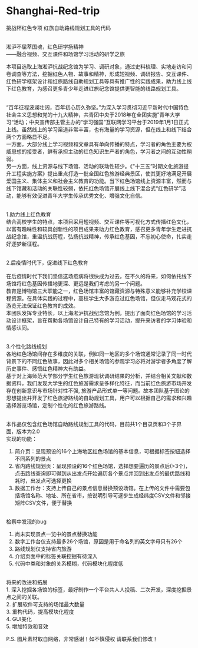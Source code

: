 # Shanghai-Red-trip
挑战杯红色专项 红旅自助路线规划工具的代码<br/><br/>

淞沪不屈萃国魂，红色研学扬精神<br/>
——融合视频、交互课件和场馆学习活动的研学之旅<br/>

本项目选取上海淞沪抗战纪念馆为学习、调研对象，通过史料梳理、实地走访和问卷调查等方法，挖掘红色人物、故事和精神，形成短视频、调研报告、交互课件、红色研学框架设计和红旅路线自助规划工具等具有推广性的实践成果，助力线上线下红色教育，为感召更多青少年走进红旅纪念馆提供更智能的线路规划工具。<br/><br/>

“百年征程波澜壮阔，百年初心历久弥坚。”为深入学习贯彻习近平新时代中国特色社会主义思想和党的十九大精神，共青团中央于2018年在全团实施”青年大学习“活动；中央宣传部主管主办的“学习强国”互联网学习平台于2019年1月1日正式上线。虽然线上的学习渠道非常丰富，也有海量的学习资源，但在线上和线下结合两个方面略显不足。<br/>
一方面，大部分线上学习视频和文章具有单向传播的特点，学习者的角色主要为权威思想的接受者，鲜有承担主动的红色知识生产者的角色，学习者之间的互动性稍弱。<br/>
另一方面，线上资源与线下场馆、活动的联动性较少。《“十三五”时期文化旅游提升工程实施方案》提出重点打造一批全国红色旅游经典景区，使其更好地满足开展爱国主义、集体主义和社会主义教育的功能。当下红色场馆线上资源丰富，然而与线下馆藏和活动的关联性较弱，依托红色场馆开展线上线下混合式“红色研学”活动，能够有效促进青年大学生传承优秀文化、增强文化自信。<br/><br/>

1.助力线上红色教育<br/>
     结合高校学生的特点，本项目采用短视频、交互课件等可视化方式传播红色文化，以富有趣味性和较具创新性的项目成果来助力红色教育，感召更多青年学生走进抗战纪念馆，重温抗战历程，弘扬抗战精神，传承红色基因，不忘初心使命，扎实走好逐梦新征程。<br/><br/>

2.后疫情时代下，促进线下红色教育<br/><br/>
    在后疫情时代下我们坚信这场疫病将很快成为过去，在不久的将来，如何依托线下场馆将红色基因传播地更深、更远是我们考虑的另一个问题。<br/>
    教育是博物馆三大职能之一，红色场馆丰富的馆藏资源与特殊意义能够补充学校课程资源。在具体实践的过程中，高校学生大多游览过红色场馆，但仅走马观花式的游览无法保证红色教育的成效。<br/>
本团队发挥专业特长，以上海淞沪抗战纪念馆为例，提出了面向红色场馆的学习活动设计框架，旨在帮助各场馆设计自己特有的学习活动，提升来访者的学习体验和情感认同。<br/><br/>

3.个性化路线规划<br/>
    各地红色场馆间存在多维度的关联，例如同一地区的多个场馆通常记录了同一时代背景下的不同红色故事，因此对多个相关场馆的参观学习必将对游学者多角度了解历史事件、感悟红色精神大有助益。<br/>
    基于对上海师范大学部分学生红色旅游现状调研结果的分析，并结合相关文献和数据资料，我们发现大学生的红色旅游需求呈多样化特征，而当前红色旅游市场开发存在创新意识与市场针对性不强, 旅游产品形式单一等问题。故本团队基于图论的思想提出并开发了红色旅游路线的自助规划工具，用户可以根据自己的需求和兴趣选择游览场馆，定制个性化的红色旅游路线。<br/><br/>
    
    
 本作品仅包含红色场馆自助路线规划工具的代码，目前共1个目录页和3个子界面，版本为2.0<br/>
 实现的功能：<br/>
   1. 简介页：呈现预设的16个上海地区红色场馆的基本信息，可根据标签按钮选择不同系列的景点<br/>
   2. 省内路线规划页：呈现预设的16个红色场馆，选择想要遍历的景点后(>3个)，点击路线查询即可得到从出发点开始遍历各个景点并回到出发点的最优路线和耗时，出发点可选择更换<br/>
   3. 数据工作台：支持上传自己的景点信息替换预设场馆。在上传的文件中需要包括场馆名称、地址、所在省市，按说明引导可逐步生成经纬度CSV文件和邻接矩阵CSV文件，便于替换<br/><br/>

检察中发现的bug<br/>
   1. 尚未实现景点一览中的景点替换功能<br/>
   2. 数字工作台仅支持最多26个场馆，原因是用于命名列的英文字母只有26个<br/>
   3. 路线规划仅支持省内旅游<br/>
   4. 介绍页面中的标签关联挖掘有待深入<br/>
   5. 代码中类和对象的关系模糊，代码模块化程度低<br/><br/>

将来的改进和拓展<br/>
    1. 深入挖掘各场馆的标签，最好制作一个平台共人人投稿、二次开发，深度挖掘景点之间的关联。<br/>
    2. 扩展软件可支持的场馆最大数量<br/>
    3. 重构代码，提高模块化程度<br/>
    4. GUI美化<br/>
    5. 增加特效和音效<br/>

P.S. 图片素材取自网络，非常感谢！如不慎侵权 请联系我们修改！
